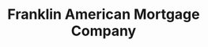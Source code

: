 ---
title: "Franklin American Mortgage Company"
url: /mesa/franklin-american-mortgage-company/
shop: pawnbroker
---
